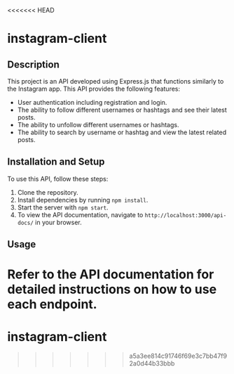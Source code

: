 <<<<<<< HEAD
# instagram-client

## Description
This project is an API developed using Express.js that functions similarly to the Instagram app. This API provides the following features:

- User authentication including registration and login.
- The ability to follow different usernames or hashtags and see their latest posts.
- The ability to unfollow different usernames or hashtags.
- The ability to search by username or hashtag and view the latest related posts.

## Installation and Setup
To use this API, follow these steps:
1. Clone the repository.
2. Install dependencies by running `npm install`.
3. Start the server with `npm start`.
4. To view the API documentation, navigate to `http://localhost:3000/api-docs/` in your browser.
## Usage
Refer to the API documentation for detailed instructions on how to use each endpoint.
=======
# instagram-client
>>>>>>> a5a3ee814c91746f69e3c7bb47f92a0d44b33bbb
